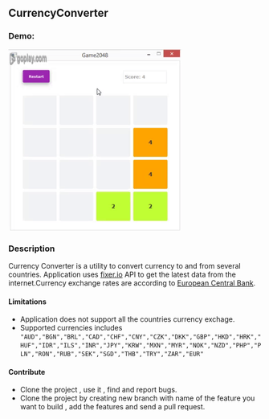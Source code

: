 ## CurrencyConverter
### Demo:
![alt text](https://github.com/naeemkhan12/Game2048/blob/master/src/resources/images/giphy.gif "Demo Gif")

### Description
Currency Converter is a utility to convert currency to and from  several countries. Application uses [fixer.io](http://api.fixer.io) API to get the latest data from the internet.Currency exchange rates are according to [European Central Bank](https://www.ecb.europa.eu/home/html/index.en.html).

 #### Limitations
+ Application does not support all the countries currency exchage.
+ Supported currencies includes
``` "AUD","BGN","BRL","CAD","CHF","CNY","CZK","DKK","GBP","HKD","HRK","HUF","IDR","ILS","INR","JPY","KRW","MXN","MYR","NOK","NZD","PHP","PLN","RON","RUB","SEK","SGD","THB","TRY","ZAR","EUR" ```

#### Contribute
+ Clone the project , use it , find and report bugs.
+ Clone the project by creating new branch with name of the feature you want to build , add the features and send a pull request.
